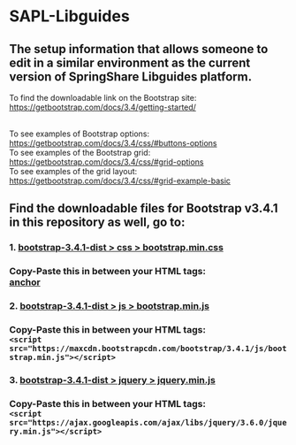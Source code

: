 # SAPL-Libguides
## The setup information that allows someone to edit in a similar environment as the current version of SpringShare Libguides platform.
To find the downloadable link on the Bootstrap site: https://getbootstrap.com/docs/3.4/getting-started/ <br><br>


To see examples of Bootstrap options: https://getbootstrap.com/docs/3.4/css/#buttons-options<br>
To see examples of the Bootstrap grid: https://getbootstrap.com/docs/3.4/css/#grid-options<br>
To see examples of the grid layout: https://getbootstrap.com/docs/3.4/css/#grid-example-basic<br>

## Find the downloadable files for Bootstrap v3.4.1 in this repository as well, go to:
### 1. [bootstrap-3.4.1-dist > css > bootstrap.min.css](https://github.com/eventuserum/SAPL-Libguides/blob/main/bootstrap-3.4.1-dist/css/bootstrap.min.css)
  ### Copy-Paste this in between your HTML <head></head> tags:    <br>[anchor](<link rel="stylesheet" href="bootstrap-3.4.1-dist/css/bootstrap-theme.min.css">)
  
### 2. [bootstrap-3.4.1-dist > js > bootstrap.min.js](https://github.com/eventuserum/SAPL-Libguides/blob/main/bootstrap-3.4.1-dist/js/bootstrap.min.js)
  ### Copy-Paste this in between your HTML <head></head> tags:     <br>``<script src="https://maxcdn.bootstrapcdn.com/bootstrap/3.4.1/js/bootstrap.min.js"></script>``
### 3. [bootstrap-3.4.1-dist > jquery > jquery.min.js](https://github.com/eventuserum/SAPL-Libguides/blob/main/bootstrap-3.4.1-dist/jquery/jquery.min.js)
  ### Copy-Paste this in between your HTML <head></head> tags:     <br>``<script src="https://ajax.googleapis.com/ajax/libs/jquery/3.6.0/jquery.min.js"></script>``
